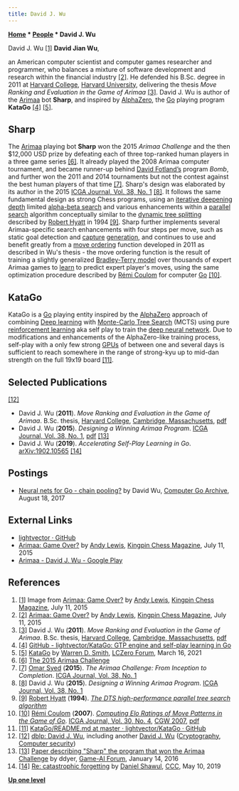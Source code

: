```yaml
---
title: David J. Wu
---
```

**[Home](Home "Home") * [People](People "People") * David J. Wu**

[](http://www.kingpinchess.net/2015/07/arimaa-game-over/) David J. Wu <a id="cite-note-1" href="#cite-ref-1">[1]</a>
**David Jian Wu**,

an American computer scientist and computer games researcher and programmer, who balances a mixture of software development and research within the financial industry <a id="cite-note-2" href="#cite-ref-2">[2]</a>.
He defended his B.Sc. degree in 2011 at [Harvard College](https://en.wikipedia.org/wiki/Harvard_College), [Harvard University](Harvard_University "Harvard University"), delivering the thesis *Move Ranking and Evaluation in the Game of Arimaa* <a id="cite-note-3" href="#cite-ref-3">[3]</a>.
David J. Wu is author of the [Arimaa](Arimaa "Arimaa") bot **Sharp**, and inspired by [AlphaZero](AlphaZero "AlphaZero"), the [Go](Go "Go") playing program **KataGo** <a id="cite-note-4" href="#cite-ref-4">[4]</a> <a id="cite-note-5" href="#cite-ref-5">[5]</a>.

## Sharp

The [Arimaa](Arimaa "Arimaa") playing bot **Sharp** won the 2015 *Arimaa Challenge* and the then $12,000 USD prize by defeating each of three top-ranked human players in a three game series <a id="cite-note-6" href="#cite-ref-6">[6]</a>.
It already played the 2008 Arimaa computer tournament, and became runner-up behind [David Fotland’s](David_Fotland "David Fotland") program *Bomb*, and further won the 2011 and 2014 tournaments but not the contest against the best human players of that time <a id="cite-note-7" href="#cite-ref-7">[7]</a>.
Sharp's design was elaborated by its author in the 2015 [ICGA Journal, Vol. 38, No. 1](ICGA_Journal#38_1 "ICGA Journal") <a id="cite-note-8" href="#cite-ref-8">[8]</a>.
It follows the same fundamental design as strong Chess programs, using an [iterative deepening](Iterative_Deepening "Iterative Deepening") [depth](Depth "Depth") limited [alpha-beta search](Alpha-Beta "Alpha-Beta") and various enhancements within a [parallel search](Parallel_Search "Parallel Search") algorithm conceptually similar to the [dynamic tree splitting](Dynamic_Tree_Splitting "Dynamic Tree Splitting") described by [Robert Hyatt](Robert_Hyatt "Robert Hyatt") in 1994 <a id="cite-note-9" href="#cite-ref-9">[9]</a>.
Sharp further implements several Arimaa-specific search enhancements with four steps per move, such as static goal detection and [capture](Captures "Captures") [generation](Move_Generation "Move Generation"), and continues to use and benefit greatly from a [move ordering](Move_Ordering "Move Ordering") function developed in 2011 as described in Wu's thesis - the move ordering function is the result of training a slightly generalized [Bradley-Terry model](https://en.wikipedia.org/wiki/Bradley%E2%80%93Terry_model) over thousands of expert Arimaa games to [learn](Learning "Learning") to predict expert player's moves, using the same optimization procedure described by [Rémi Coulom](R%C3%A9mi_Coulom "Rémi Coulom") for computer [Go](Go "Go") <a id="cite-note-10" href="#cite-ref-10">[10]</a>.

## KataGo

KataGo is a [Go](Go "Go") playing entity inspired by the [AlphaZero](AlphaZero "AlphaZero") approach of combining [Deep learning](Deep_Learning "Deep Learning") with [Monte-Carlo Tree Search](Monte-Carlo_Tree_Search "Monte-Carlo Tree Search") (MCTS) using pure [reinforcement learning](Reinforcement_Learning "Reinforcement Learning") aka self play to train the [deep neural network](Neural_Networks "Neural Networks").
Due to modifications and enhancements of the AlphaZero-like training process, self-play with a only few strong [GPUs](GPU "GPU") of between one and several days is sufficient to reach somewhere in the range of strong-kyu up to mid-dan strength on the full 19x19 board <a id="cite-note-11" href="#cite-ref-11">[11]</a>.

## Selected Publications

<a id="cite-note-12" href="#cite-ref-12">[12]</a>

- David J. Wu (**2011**). *Move Ranking and Evaluation in the Game of Arimaa*. B.Sc. thesis, [Harvard College](https://en.wikipedia.org/wiki/Harvard_College), [Cambridge, Massachusetts](https://en.wikipedia.org/wiki/Cambridge,_Massachusetts), [pdf](http://arimaa.com/arimaa/papers/DavidWu/djwuthesis.pdf)
- David J. Wu (**2015**). *Designing a Winning Arimaa Program*. [ICGA Journal, Vol. 38, No. 1](ICGA_Journal#38_1 "ICGA Journal"), [pdf](https://icosahedral.net/downloads/djwu2015arimaa.pdf) <a id="cite-note-13" href="#cite-ref-13">[13]</a>
- David J. Wu (**2019**). *Accelerating Self-Play Learning in Go*. [arXiv:1902.10565](https://arxiv.org/abs/1902.10565) <a id="cite-note-14" href="#cite-ref-14">[14]</a>

## Postings

- [Neural nets for Go - chain pooling?](https://groups.google.com/d/msg/computer-go-archive/WImAk15gRN4/bhA7kSAnBgAJ) by David Wu, [Computer Go Archive](https://groups.google.com/forum/#!forum/computer-go-archive), August 18, 2017

## External Links

- [lightvector · GitHub](https://github.com/lightvector)
- [Arimaa: Game Over?](http://www.kingpinchess.net/2015/07/arimaa-game-over/) by [Andy Lewis](index.php?title=Andy_Lewis&action=edit&redlink=1 "Andy Lewis (page does not exist)"), [Kingpin Chess Magazine](http://www.kingpinchess.net/), July 11, 2015
- [Arimaa - David J. Wu - Google Play](https://play.google.com/store/apps/details?id=net.icosahedral.arimaa)

## References

1. <a id="cite-ref-1" href="#cite-note-1">[1]</a> Image from [Arimaa: Game Over?](http://www.kingpinchess.net/2015/07/arimaa-game-over/) by [Andy Lewis](index.php?title=Andy_Lewis&action=edit&redlink=1 "Andy Lewis (page does not exist)"), [Kingpin Chess Magazine](http://www.kingpinchess.net/), July 11, 2015
1. <a id="cite-ref-2" href="#cite-note-2">[2]</a> [Arimaa: Game Over?](http://www.kingpinchess.net/2015/07/arimaa-game-over/) by [Andy Lewis](index.php?title=Andy_Lewis&action=edit&redlink=1 "Andy Lewis (page does not exist)"), [Kingpin Chess Magazine](http://www.kingpinchess.net/), July 11, 2015
1. <a id="cite-ref-3" href="#cite-note-3">[3]</a> David J. Wu (**2011**). *Move Ranking and Evaluation in the Game of Arimaa*. B.Sc. thesis, [Harvard College](https://en.wikipedia.org/wiki/Harvard_College), [Cambridge, Massachusetts](https://en.wikipedia.org/wiki/Cambridge,_Massachusetts), [pdf](http://arimaa.com/arimaa/papers/DavidWu/djwuthesis.pdf)
1. <a id="cite-ref-4" href="#cite-note-4">[4]</a> [GitHub - lightvector/KataGo: GTP engine and self-play learning in Go](https://github.com/lightvector/KataGo)
1. <a id="cite-ref-5" href="#cite-note-5">[5]</a> [KataGo](https://groups.google.com/g/lczero/c/gecAk5DflmE/m/lUGWpjZXBwAJ) by [Warren D. Smith](Warren_D._Smith "Warren D. Smith"), [LCZero Forum](Computer_Chess_Forums "Computer Chess Forums"), March 16, 2021
1. <a id="cite-ref-6" href="#cite-note-6">[6]</a> [The 2015 Arimaa Challenge](http://arimaa.com/arimaa/challenge/2015/)
1. <a id="cite-ref-7" href="#cite-note-7">[7]</a> [Omar Syed](Omar_Syed "Omar Syed") (**2015**). *The Arimaa Challenge: From Inception to Completion*. [ICGA Journal, Vol. 38, No. 1](ICGA_Journal#38_1 "ICGA Journal")
1. <a id="cite-ref-8" href="#cite-note-8">[8]</a> David J. Wu (**2015**). *Designing a Winning Arimaa Program*. [ICGA Journal, Vol. 38, No. 1](ICGA_Journal#38_1 "ICGA Journal")
1. <a id="cite-ref-9" href="#cite-note-9">[9]</a> [Robert Hyatt](Robert_Hyatt "Robert Hyatt") (**1994**). *[The DTS high-performance parallel tree search algorithm](http://www.cis.uab.edu/hyatt/search.html)*
1. <a id="cite-ref-10" href="#cite-note-10">[10]</a> [Rémi Coulom](R%C3%A9mi_Coulom "Rémi Coulom") (**2007**). *[Computing Elo Ratings of Move Patterns in the Game of Go](http://remi.coulom.free.fr/Amsterdam2007/)*. [ICGA Journal, Vol. 30, No. 4](ICGA_Journal#30_4 "ICGA Journal"), [CGW 2007](CGW_2007 "CGW 2007"), [pdf](https://www.remi-coulom.fr/Amsterdam2007/icgaj.pdf)
1. <a id="cite-ref-11" href="#cite-note-11">[11]</a> [KataGo/README.md at master · lightvector/KataGo · GitHub](https://github.com/lightvector/KataGo/blob/master/README.md)
1. <a id="cite-ref-12" href="#cite-note-12">[12]</a> [dblp: David J. Wu](https://dblp.uni-trier.de/pers/hd/w/Wu:David_J=), including another [David J. Wu](https://www.cs.virginia.edu/dwu4/) ([Cryptography](https://en.wikipedia.org/wiki/Cryptography), [Computer security](https://en.wikipedia.org/wiki/Computer_security))
1. <a id="cite-ref-13" href="#cite-note-13">[13]</a> [Paper describing "Sharp" the program that won the Arimaa Challenge](https://www.game-ai-forum.org/viewtopic.php?f=2&t=83) by ddyer, [Game-AI Forum](Computer_Chess_Forums "Computer Chess Forums"), January 14, 2016
1. <a id="cite-ref-14" href="#cite-note-14">[14]</a> [Re: catastrophic forgetting](http://www.talkchess.com/forum3/viewtopic.php?f=7&t=70704&start=4) by [Daniel Shawul](Daniel_Shawul "Daniel Shawul"), [CCC](CCC "CCC"), May 10, 2019

**[Up one level](People "People")**

